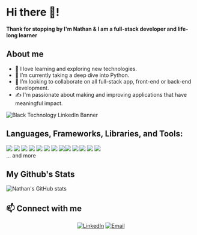 # Hi there 👋!
**Thank for stopping by
I'm Nathan & I am a full-stack developer and life-long learner**

## About me
- 💙 I love learning and exploring new technologies.
- 🌱 I’m currently taking a deep dive into Python.
- 💞️ I’m looking to collaborate on all full-stack app, front-end or back-end development.
- ✍️ I'm passionate about making and improving applications that have meaningful impact.

![Black Technology LinkedIn Banner](https://user-images.githubusercontent.com/114704720/212812961-c244a5d0-148c-4f3d-98dd-da2ed1987ede.png)

## Languages, Frameworks, Libraries, and Tools:
<img src='https://img.shields.io/badge/JavaScript-323330?style=for-the-badge&logo=javascript&logoColor=F7DF1E' /> <img src='https://img.shields.io/badge/Python-14354C?style=for-the-badge&logo=python&logoColor=white' /> <img src='https://img.shields.io/badge/CSS-239120?&style=for-the-badge&logo=css3&logoColor=white' /> <img src='https://img.shields.io/badge/Express.js-404D59?style=for-the-badge' /> <img src='https://img.shields.io/badge/React-20232A?style=for-the-badge&logo=react&logoColor=61DAFB' /> <img src='https://img.shields.io/badge/Tailwind_CSS-38B2AC?style=for-the-badge&logo=tailwind-css&logoColor=white' /> <img src='https://img.shields.io/badge/Django-092E20?style=for-the-badge&logo=django&logoColor=white' /> <img src='https://img.shields.io/badge/PostgreSQL-316192?style=for-the-badge&logo=postgresql&logoColor=white' /><img src='https://img.shields.io/badge/MongoDB-4EA94B?style=for-the-badge&logo=mongodb&logoColor=white' /> <img src='https://img.shields.io/badge/Heroku-430098?style=for-the-badge&logo=heroku&logoColor=white' /> <img src='https://img.shields.io/badge/mocha.js-323330?style=for-the-badge&logo=mocha&logoColor=Brown' /> <img src='https://img.shields.io/badge/Vercel-000000?style=for-the-badge&logo=vercel&logoColor=white' /> <img src='https://img.shields.io/badge/Node.js-43853D?style=for-the-badge&logo=node.js&logoColor=white' />
<br/>
... and more

## My Github's Stats

![Nathan's GitHub stats](https://github-readme-stats.vercel.app/api?username=nghiavo24&theme=monokai&show_icons=true)

## 📫 Connect with me

<p align="center">
<a href="https://www.linkedin.com/in/nathaniel-vo/"><img alt="LinkedIn" src="https://img.shields.io/badge/LinkedIn-Nathan%20Vo-crimson"></a>
<a href="mailto:nghia.vo1452@gmail.com"><img alt="Email" src="https://img.shields.io/badge/Email-nghia.vo1452@gmail.com-crimson?style=flat-square&logo=gmail"></a>
</p>

<!---
nghiavo24/nghiavo24 is a ✨ special ✨ repository because its `README.md` (this file) appears on your GitHub profile.
You can click the Preview link to take a look at your changes.
--->
